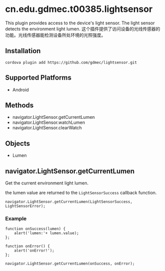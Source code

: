 <!---
    Licensed to the Apache Software Foundation (ASF) under one
    or more contributor license agreements.  See the NOTICE file
    distributed with this work for additional information
    regarding copyright ownership.  The ASF licenses this file
    to you under the Apache License, Version 2.0 (the
    "License"); you may not use this file except in compliance
    with the License.  You may obtain a copy of the License at

      http://www.apache.org/licenses/LICENSE-2.0

    Unless required by applicable law or agreed to in writing,
    software distributed under the License is distributed on an
    "AS IS" BASIS, WITHOUT WARRANTIES OR CONDITIONS OF ANY
    KIND, either express or implied.  See the License for the
    specific language governing permissions and limitations
    under the License.
-->

# cn.edu.gdmec.t00385.lightsensor

This plugin provides access to the device's light sensor. The light sensor 
detects the environment light lumen.
这个插件提供了访问设备的光线传感器的功能。光线传感器能检测设备所处环境的光照强度。

## Installation

    cordova plugin add https://github.com/gdmec/lightsensor.git

## Supported Platforms

- Android

## Methods

- navigator.LightSensor.getCurrentLumen
- navigator.LightSensor.watchLumen
- navigator.LightSensor.clearWatch

## Objects

- Lumen

## navigator.LightSensor.getCurrentLumen

Get the current environment light lumen.

the lumen value are returned to the `LightSensorSuccess`
callback function.

    navigator.LightSensor.getCurrentLumen(LightSensorSuccess, LightSensorError);


### Example

    function onSuccess(lumen) {
        alert('lumen:'+ lumen.value);
    };

    function onError() {
        alert('onError!');
    };

    navigator.LightSensor.getCurrentLumen(onSuccess, onError);
